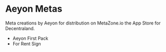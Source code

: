 # Aeyon Metas

Meta creations by Aeyon for distribution on MetaZone.io the App Store for Decentraland.

* Aeyon First Pack
* For Rent Sign
